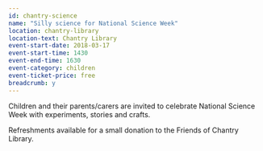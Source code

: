 ```yaml
---
id: chantry-science
name: "Silly science for National Science Week"
location: chantry-library
location-text: Chantry Library
event-start-date: 2018-03-17
event-start-time: 1430
event-end-time: 1630
event-category: children
event-ticket-price: free
breadcrumb: y
---
```


Children and their parents/carers are invited to celebrate National Science Week with experiments, stories and crafts.

Refreshments available for a small donation to the Friends of Chantry Library.
